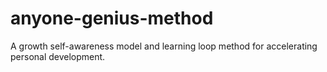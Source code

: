 # anyone-genius-method
A growth self-awareness model and learning loop method for accelerating personal development.
